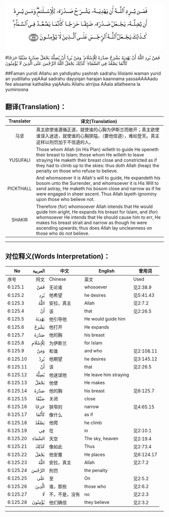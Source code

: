 ![006:125](images/006_125.gif)

#فَمَنْ يُرِدِ اللَّهُ أَنْ يَهْدِيَهُ يَشْرَحْ صَدْرَهُ لِلْإِسْلَامِ ۖ وَمَنْ يُرِدْ أَنْ يُضِلَّهُ يَجْعَلْ صَدْرَهُ ضَيِّقًا حَرَجًا كَأَنَّمَا يَصَّعَّدُ فِي السَّمَاءِ ۚ كَذَٰلِكَ يَجْعَلُ اللَّهُ الرِّجْسَ عَلَى الَّذِينَ لَا يُؤْمِنُونَ

##Faman yuridi Allahu an yahdiyahu yashrah sadrahu lilislami waman yurid an yudillahu yajAAal sadrahu dayyiqan harajan kaannama yassaAAAAadu fee alssamai kathalika yajAAalu Allahu alrrijsa AAala allatheena la yuminoona 

## 翻译(Translation)：

| Translator | 译文(Translation)                                            |
| :--------: | ------------------------------------------------------------ |
|    马坚    | 真主欲使谁遵循正道，就使谁的心胸为伊斯兰而敞开；真主欲使谁误入迷途，就使谁的心胸狭隘，（要他信道），难如登天。真主这样以刑罚加于不信道的人。 |
|  YUSUFALI  | Those whom Allah (in His Plan) willeth to guide He openeth their breast to Islam; those whom He willeth to leave straying He maketh their breast close and constricted as if they had to climb up to the skies: thus doth Allah (heap) the penalty on those who refuse to believe. |
| PICKTHALL  | And whomsoever it is Allah's will to guide, He expandeth his bosom unto the Surrender, and whomsoever it is His Will to send astray, He maketh his bosom close and narrow as if he were engaged in sheer ascent. Thus Allah layeth ignominy upon those who believe not. |
|   SHAKIR   | Therefore (for) whomsoever Allah intends that He would guide him aright, He expands his breast for Islam, and (for) whomsoever He intends that He should cause him to err, He makes his breast strait and narrow as though he were ascending upwards; thus does Allah lay uncleanness on those who do not believe. |

---

## 对位释义(Words Interpretation)：

| No   | العربية | 中文    | English | 曾用词 |
| ---- | ------: | ------- | ------- | ------ |
| 序号 |    阿文 | Chinese | 英文    | Used   |
| 6:125.1  | فَمَنْ     | 无论谁         | whosoever             | 见2:38.9   |
| 6:125.2  | يُرِدِ     | 他希望         | he desires            | 见5:41.43  |
| 6:125.3  | اللَّهُ    | 安拉，真主     | Allah                 | 见2:7.2    |
| 6:125.4  | أَنْ      | 该             | that                  | 见2:26.5   |
| 6:125.5  | يَهْدِيَهُ   | 他引导他       | He would guide him    |            |
| 6:125.6  | يَشْرَحْ    | 他打开         | He expands            |            |
| 6:125.7  | صَدْرَهُ    | 他的胸         | his breast            |            |
| 6:125.8  | لِلْإِسْلَامِ | 为伊斯兰       | for Islam             |            |
| 6:125.9  | وَمَنْ     | 和谁           | and who               | 见2:108.11 |
| 6:125.10 | يُرِدْ     | 他期望         | he desires            | 见3:145.12 |
| 6:125.11 | أَنْ      | 该             | that                  | 见2:26.5   |
| 6:125.12 | يُضِلَّهُ    | 他迷误他       | He leave him straying |            |
| 6:125.13 | يَجْعَلْ    | 他使           | He makes              |            |
| 6:125.14 | صَدْرَهُ    | 他的胸         | his breast            | 见6:125.7  |
| 6:125.15 | ضَيِّقًا    | 关闭           | close                 |            |
| 6:125.16 | حَرَجًا    | 狭窄的         | narrow                | 见4:65.15  |
| 6:125.17 | كَأَنَّمَا   | 像什么         | as if                 |            |
| 6:125.18 | يَصَّعَّدُ    | 他爬           | he climb              |            |
| 6:125.19 | فِي      | 在             | in                    | 见2:10.1   |
| 6:125.20 | السَّمَاءِ  | 天空           | The sky, heaven       | 见2:19.4   |
| 6:125.21 | كَذَٰلِكَ    | 像如此         | Thus                  | 见2:73.4   |
| 6:125.22 | يَجْعَلُ    | 他安置         | He places             | 见6:124.17 |
| 6:125.23 | اللَّهُ    | 安拉，真主     | Allah                 | 见2:7.2    |
| 6:125.24 | الرِّجْسَ   | 刑罚           | the penalty           |            |
| 6:125.25 | عَلَى     | 至             | On                    | 见2:5.2    |
| 6:125.26 | الَّذِينَ   | 谁，那些       | those who             | 见2:6.2    |
| 6:125.27 | لَا      | 不，不是，没有 | no                    | 见2:2.3    |
| 6:125.28 | يُؤْمِنُونَ  | 他们确信       | they believe          | 见2:3.2    |

---
